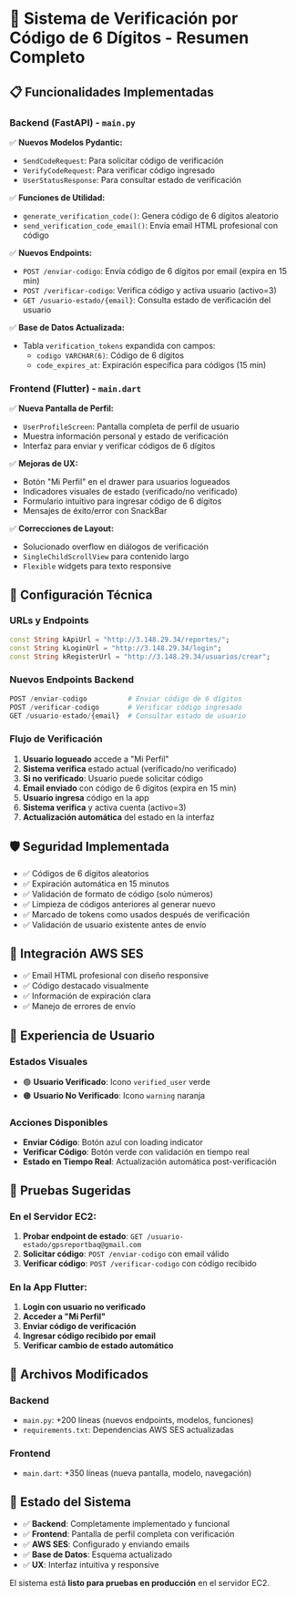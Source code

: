 # 🎯 Sistema de Verificación por Código de 6 Dígitos - Resumen Completo

## 📋 Funcionalidades Implementadas

### Backend (FastAPI) - `main.py`
✅ **Nuevos Modelos Pydantic:**
- `SendCodeRequest`: Para solicitar código de verificación
- `VerifyCodeRequest`: Para verificar código ingresado  
- `UserStatusResponse`: Para consultar estado de verificación

✅ **Funciones de Utilidad:**
- `generate_verification_code()`: Genera código de 6 dígitos aleatorio
- `send_verification_code_email()`: Envía email HTML profesional con código

✅ **Nuevos Endpoints:**
- `POST /enviar-codigo`: Envía código de 6 dígitos por email (expira en 15 min)
- `POST /verificar-codigo`: Verifica código y activa usuario (activo=3)
- `GET /usuario-estado/{email}`: Consulta estado de verificación del usuario

✅ **Base de Datos Actualizada:**
- Tabla `verification_tokens` expandida con campos:
  - `codigo VARCHAR(6)`: Código de 6 dígitos
  - `code_expires_at`: Expiración específica para códigos (15 min)

### Frontend (Flutter) - `main.dart`
✅ **Nueva Pantalla de Perfil:**
- `UserProfileScreen`: Pantalla completa de perfil de usuario
- Muestra información personal y estado de verificación
- Interfaz para enviar y verificar códigos de 6 dígitos

✅ **Mejoras de UX:**
- Botón "Mi Perfil" en el drawer para usuarios logueados
- Indicadores visuales de estado (verificado/no verificado)
- Formulario intuitivo para ingresar código de 6 dígitos
- Mensajes de éxito/error con SnackBar

✅ **Correcciones de Layout:**
- Solucionado overflow en diálogos de verificación
- `SingleChildScrollView` para contenido largo
- `Flexible` widgets para texto responsive

## 🔧 Configuración Técnica

### URLs y Endpoints
```dart
const String kApiUrl = "http://3.148.29.34/reportes/";
const String kLoginUrl = "http://3.148.29.34/login";
const String kRegisterUrl = "http://3.148.29.34/usuarios/crear";
```

### Nuevos Endpoints Backend
```python
POST /enviar-codigo          # Enviar código de 6 dígitos
POST /verificar-codigo       # Verificar código ingresado  
GET /usuario-estado/{email}  # Consultar estado de usuario
```

### Flujo de Verificación
1. **Usuario logueado** accede a "Mi Perfil"
2. **Sistema verifica** estado actual (verificado/no verificado)
3. **Si no verificado**: Usuario puede solicitar código
4. **Email enviado** con código de 6 dígitos (expira en 15 min)
5. **Usuario ingresa** código en la app
6. **Sistema verifica** y activa cuenta (activo=3)
7. **Actualización automática** del estado en la interfaz

## 🛡️ Seguridad Implementada

- ✅ Códigos de 6 dígitos aleatorios
- ✅ Expiración automática en 15 minutos
- ✅ Validación de formato de código (solo números)
- ✅ Limpieza de códigos anteriores al generar nuevo
- ✅ Marcado de tokens como usados después de verificación
- ✅ Validación de usuario existente antes de envío

## 📧 Integración AWS SES

- ✅ Email HTML profesional con diseño responsive
- ✅ Código destacado visualmente
- ✅ Información de expiración clara
- ✅ Manejo de errores de envío

## 🎨 Experiencia de Usuario

### Estados Visuales
- 🟢 **Usuario Verificado**: Icono `verified_user` verde
- 🟠 **Usuario No Verificado**: Icono `warning` naranja

### Acciones Disponibles
- **Enviar Código**: Botón azul con loading indicator
- **Verificar Código**: Botón verde con validación en tiempo real
- **Estado en Tiempo Real**: Actualización automática post-verificación

## 🧪 Pruebas Sugeridas

### En el Servidor EC2:
1. **Probar endpoint de estado**: `GET /usuario-estado/gpsreportbaq@gmail.com`
2. **Solicitar código**: `POST /enviar-codigo` con email válido
3. **Verificar código**: `POST /verificar-codigo` con código recibido

### En la App Flutter:
1. **Login con usuario no verificado**
2. **Acceder a "Mi Perfil"**
3. **Enviar código de verificación**
4. **Ingresar código recibido por email**
5. **Verificar cambio de estado automático**

## 📱 Archivos Modificados

### Backend
- `main.py`: +200 líneas (nuevos endpoints, modelos, funciones)
- `requirements.txt`: Dependencias AWS SES actualizadas

### Frontend  
- `main.dart`: +350 líneas (nueva pantalla, modelo, navegación)

## 🚀 Estado del Sistema

- ✅ **Backend**: Completamente implementado y funcional
- ✅ **Frontend**: Pantalla de perfil completa con verificación
- ✅ **AWS SES**: Configurado y enviando emails
- ✅ **Base de Datos**: Esquema actualizado
- ✅ **UX**: Interfaz intuitiva y responsive

El sistema está **listo para pruebas en producción** en el servidor EC2.